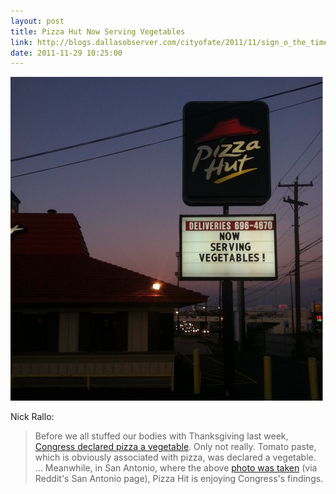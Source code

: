 ```yaml
---
layout: post
title: Pizza Hut Now Serving Vegetables
link: http://blogs.dallasobserver.com/cityofate/2011/11/sign_o_the_times_pizza_climbs.php
date: 2011-11-29 10:25:00
---
```


![Pizza Hut: Now Serving Vegetables][3]

Nick Rallo:
> Before we all stuffed our bodies with Thanksgiving last week,
> [Congress declared pizza a vegetable][1]. Only not really. Tomato
> paste, which is obviously associated with pizza, was declared a
> vegetable. ... Meanwhile, in San Antonio, where the above [photo was
> taken][2] (via Reddit's San Antonio page), Pizza Hit is enjoying
> Congress's findings.


[1]: http://www.huffingtonpost.com/david-katz-md/pizza-vegetable_b_1114027.html
[2]: http://www.reddit.com/user/ipn8bit
[3]: /images/2011/11/29/pizzahutvegetables1_new.jpg
